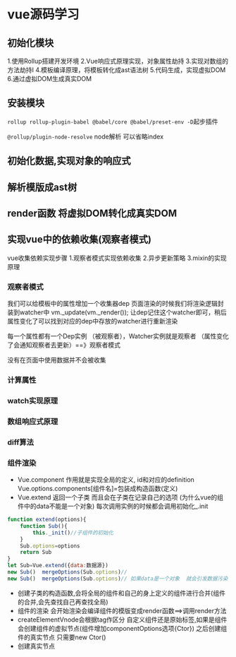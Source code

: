 # vue源码学习

## 初始化模块

1.使用Rollup搭建开发环境
2.Vue响应式原理实现，对象属性劫持
3.实现对数组的方法劫持I
4.模板编译原理，将模板转化成ast语法树
5.代码生成，实现虚拟DOM
6.通过虚拟DOM生成真实DOM

## 安装模块

` rollup rollup-plugin-babel @babel/core @babel/preset-env -D `起步插件

`@rollup/plugin-node-resolve` node解析 可以省略index

## 初始化数据,实现对象的响应式

## 解析模版成ast树

## render函数 将虚拟DOM转化成真实DOM

## 实现vue中的依赖收集(观察者模式)

vue收集依赖实现步骤
1.观察者模式实现依赖收集
2.异步更新策略
3.mixin的实现原理

### 观察者模式

我们可以给模板中的属性增加一个收集器dep
页面渲染的时候我们将渲染逻辑封装到watcher中 vm._update(vm._render());
让dep记住这个watcher即可，稍后属性变化了可以找到对应的dep中存放的watcher进行重新渲染

每一个属性都有一个Dep实例 （被观察者），Watcher实例就是观察者 （属性变化了会通知观察者去更新）==》观察者模式

没有在页面中使用数据并不会被收集

### 计算属性

### watch实现原理

### 数组响应式原理

### diff算法

### 组件渲染

- Vue.component 作用就是实现全局的定义, id和对应的definition  Vue.options.components[组件名]=包装成构造函数(定义)
- Vue.extend 返回一个子类 而且会在子类在记录自己的选项 (为什么vue的组件中的data不能是一个对象)
    每次调用实例的时候都会调用初始化_.init

```js
function extend(options){
    function Sub(){
        this._init()//子组件的初始化
    }
    Sub.options=options
    return Sub
}
let Sub=Vue.extend({data:数据源})
new Sub()  mergeOptions(Sub.options)//
new Sub()  mergeOptions(Sub.options)// 如果data是一个对象  就会引发数据污染
```

- 创建子类的构造函数,会将全局的组件和自己的身上定义的组件进行合并(组件的合并,会先查找自己再查找全局)
- 组件的渲染 会开始渲染会编译组件的模版变成render函数==>调用render方法
- createElementVnode会根据tag作区分 自定义组件还是原始标签,如果是组件会创建组件的虚拟节点(组件增加componentOptions选项{Ctor}) 之后创建组件的真实节点 只需要new Ctor()
- 创建真实节点
